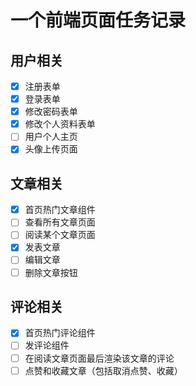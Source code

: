 # 一个前端页面任务记录

## 用户相关

- [x] 注册表单
- [x] 登录表单
- [x] 修改密码表单
- [x] 修改个人资料表单
- [ ] 用户个人主页
- [x] 头像上传页面

## 文章相关

- [x] 首页热门文章组件
- [ ] 查看所有文章页面
- [ ] 阅读某个文章页面
- [x] 发表文章
- [ ] 编辑文章
- [ ] 删除文章按钮

## 评论相关

- [x] 首页热门评论组件
- [ ] 发评论组件
- [ ] 在阅读文章页面最后渲染该文章的评论
- [ ] 点赞和收藏文章（包括取消点赞、收藏）
